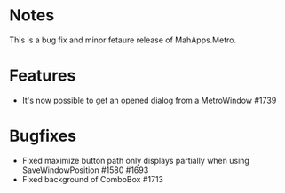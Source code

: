 # Notes

This is a bug fix and minor fetaure release of MahApps.Metro.

# Features

- It's now possible to get an opened dialog from a MetroWindow #1739

# Bugfixes

- Fixed maximize button path only displays partially when using SaveWindowPosition #1580 #1693
- Fixed background of ComboBox #1713
